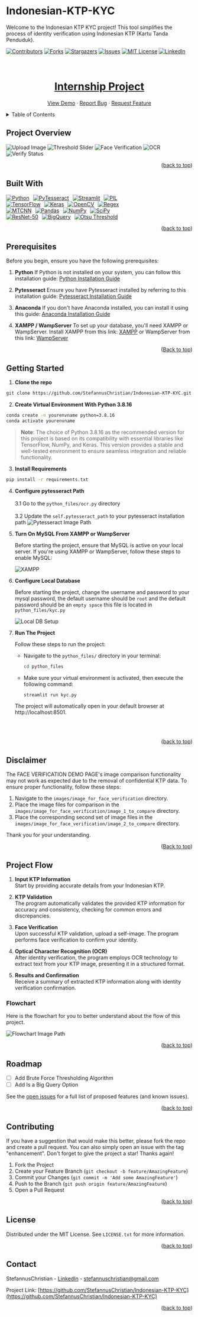 # Indonesian-KTP-KYC
Welcome to the Indonesian KTP KYC project! This tool simplifies the process of identity verification using Indonesian KTP (Kartu Tanda Penduduk).
<a name="readme-top"></a>

<!--
*** I'm using markdown "reference style" links for readability.
*** Reference links are enclosed in brackets [ ] instead of parentheses ( ).
*** for contributors-url, forks-url, etc. This is an optional, concise syntax you may use.
*** https://www.markdownguide.org/basic-syntax/#reference-style-links
-->
[![Contributors][contributors-shield]][contributors-url]
[![Forks][forks-shield]][forks-url]
[![Stargazers][stars-shield]][stars-url]
[![Issues][issues-shield]][issues-url]
[![MIT License][license-shield]][license-url]
[![LinkedIn][linkedin-shield]][linkedin-url]


<!-- PROJECT LOGO -->
<br />
<div align="center">
  <a href="https://github.com/StefannusChristian/Indonesian-KTP-KYC">
    <h1>Internship Project</h1>
  <p align="center">
    <a href="https://github.com/StefannusChristian/Indonesian-KTP-KYC">View Demo</a>
    ·
    <a href="https://github.com/StefannusChristian/Indonesian-KTP-KYC/issues">Report Bug</a>
    ·
    <a href="https://github.com/StefannusChristian/Indonesian-KTP-KYC/issues">Request Feature</a>
  </p>
</div>

<!-- TABLE OF CONTENTS -->
<details>
  <summary>Table of Contents</summary>
  <ol>
    <li><a href="#project-overview">Project Overview</a></li>
    <li><a href="#built-with">Built With</a></li>
    <li><a href="#prerequisites">Prerequisites</a></li>
    <li><a href="#getting-started">Getting Started</a></li>
    <li><a href="#disclaimer">Disclaimer</a></li>
    <li><a href="#roadmap">Roadmap</a></li>
    <li>
      <a href="#project-flow">Project Flow</a>
      <ul>
        <li><a href="#flowchart">Flowchart</a></li>
      </ul>
    </li>
    <li><a href="#contributing">Contributing</a></li>
    <li><a href="#license">License</a></li>
    <li><a href="#contact">Contact</a></li>
  </ol>
</details>

<!-- ABOUT THE PROJECT -->
## Project Overview
![Upload Image](images/other_images/ktp_uploader_and_image_uploader.png)
![Threshold Slider](images/other_images/threshold_slider.png)
![Face Verification](images/other_images/ktp_arief_face_verification.png)
![OCR](images/other_images/ktp_arief_example.png)
![Verify Status](images/other_images/verified.png)

<p align="right">(<a href="#readme-top">back to top</a>)</p>

## Built With

<!-- First Row -->
<div style="display: flex; flex-wrap: wrap; gap: 10px;">
  <a href="https://www.python.org/">
    <img src="https://img.shields.io/badge/Python-3776AB?style=for-the-badge&logo=python&logoColor=white" alt="Python">
  </a>
  <a href="https://github.com/tesseract-ocr/tesseract">
    <img src="https://img.shields.io/badge/PyTesseract-000000?style=for-the-badge&logo=tesseract&logoColor=white" alt="PyTesseract">
  </a>
  <a href="https://www.streamlit.io/">
    <img src="https://img.shields.io/badge/Streamlit-FF4B4B?style=for-the-badge&logo=streamlit&logoColor=white" alt="Streamlit">
  </a>
  <a href="https://pillow.readthedocs.io/">
    <img src="https://img.shields.io/badge/PIL-764ABC?style=for-the-badge&logo=python&logoColor=white" alt="PIL">
  </a>
</div>

<!-- Second Row -->
<div style="display: flex; flex-wrap: wrap; gap: 10px;">
  <a href="https://www.tensorflow.org/">
    <img src="https://img.shields.io/badge/TensorFlow-FF6F00?style=for-the-badge&logo=tensorflow&logoColor=white" alt="TensorFlow">
  </a>
  <a href="https://keras.io/">
    <img src="https://img.shields.io/badge/Keras-D00000?style=for-the-badge&logo=keras&logoColor=white" alt="Keras">
  <a href="https://opencv.org/">
    <img src="https://img.shields.io/badge/OpenCV-5C3EE8?style=for-the-badge&logo=opencv&logoColor=white" alt="OpenCV">
  </a>
  </a>
  <a href="https://docs.python.org/3/library/re.html">
    <img src="https://img.shields.io/badge/Regex-333?style=for-the-badge" alt="Regex">
  </a>
</div>

<!-- Third Row -->
<div style="display: flex; flex-wrap: wrap; gap: 10px;">
  <a href="https://github.com/ipazc/mtcnn">
    <img src="https://img.shields.io/badge/MTCNN-FFD000?style=for-the-badge" alt="MTCNN">
  </a>
  <a href="https://pandas.pydata.org/">
    <img src="https://img.shields.io/badge/Pandas-150458?style=for-the-badge&logo=pandas&logoColor=white" alt="Pandas">
  </a>
  <a href="https://numpy.org/">
    <img src="https://img.shields.io/badge/NumPy-013243?style=for-the-badge&logo=numpy&logoColor=white" alt="NumPy">
  </a>
  <a href="https://www.scipy.org/">
    <img src="https://img.shields.io/badge/SciPy-8CAAE6?style=for-the-badge&logo=scipy&logoColor=white" alt="SciPy">
  </a>
</div>

<!-- Fourth Row -->
<div style="display: flex; flex-wrap: wrap; gap: 10px;">
  <a href="https://keras.io/api/applications/resnet/">
    <img src="https://img.shields.io/badge/ResNet--50-FF6F00?style=for-the-badge" alt="ResNet-50">
  </a>
  <a href="https://cloud.google.com/bigquery">
    <img src="https://img.shields.io/badge/BigQuery-4285F4?style=for-the-badge&logo=google-cloud&logoColor=white" alt="BigQuery">
  </a>
  <a href="https://en.wikipedia.org/wiki/Otsu%27s_method">
    <img src="https://img.shields.io/badge/Otsu Threshold-333?style=for-the-badge" alt="Otsu Threshold">
  </a>
</div>


<p align="right">(<a href="#readme-top">back to top</a>)</p>

## Prerequisites

Before you begin, ensure you have the following prerequisites:

1. **Python**
   If Python is not installed on your system, you can follow this installation guide: [Python Installation Guide](https://www.youtube.com/watch?v=YYXdXT2l-Gg)

2. **Pytesseract**
   Ensure you have Pytesseract installed by referring to this installation guide: [Pytesseract Installation Guide](https://pythonforundergradengineers.com/how-to-install-pytesseract.html)

3. **Anaconda**
   If you don't have Anaconda installed, you can install it using this guide: [Anaconda Installation Guide](https://docs.anaconda.com/free/anaconda/install/)

4. **XAMPP / WampServer**
   To set up your database, you'll need XAMPP or WampServer. Install XAMPP from this link: [XAMPP](https://www.apachefriends.org/download.html) or WampServer from this link: [WampServer](https://www.wampserver.com/en/)

<p align="right">(<a href="#readme-top">Back to top</a>)</p>


## Getting Started

1. **Clone the repo**
  ```sh
  git clone https://github.com/StefannusChristian/Indonesian-KTP-KYC.git
  ```
2. **Create Virtual Environment With Python 3.8.16**
  ```sh
  conda create -n yourenvname python=3.8.16
  conda activate yourenvname
  ```
> **Note**: The choice of Python 3.8.16 as the recommended version for this project is based on its compatibility with essential libraries like TensorFlow, NumPy, and Keras. This version provides a stable and well-tested environment to ensure seamless integration and reliable functionality.

3. **Install Requirements**
  ```sh
  pip install -r requirements.txt
  ```

4. **Configure pytesseract Path**
  <br><br>
   3.1 Go to the `python_files/ocr.py` directory
  <br><br>
   3.2 Update the `self.pytesseract_path` to your pytesseract installation path
   ![Pytesseract Image Path](/images/other_images/pytesseract_path.png)

5. **Turn On MySQL From XAMPP or WampServer**

   Before starting the project, ensure that MySQL is active on your local server. If you're using XAMPP or WampServer, follow these steps to enable MySQL:

   ![XAMPP](/images/other_images/xampp_image.png)

6. **Configure Local Database**

   Before starting the project, change the username and password to your mysql password, the default username should be `root` and the default password should be an `empty space` this file is located in `python_files/kyc.py`

    ![Local DB Setup](images/other_images/local_db_setup.png)

7. **Run The Project**

   Follow these steps to run the project:

   - Navigate to the `python_files/` directory in your terminal:
     ```sh
     cd python_files
     ```

   - Make sure your virtual environment is activated, then execute the following command:
     ```sh
     streamlit run kyc.py
     ```

   The project will automatically open in your default browser at http://localhost:8501.


<br><br>

<p align="right">(<a href="#readme-top">back to top</a>)</p>

## Disclaimer

The FACE VERIFICATION DEMO PAGE's image comparison functionality may not work as expected due to the removal of confidential KTP data. To ensure proper functionality, follow these steps:

1. Navigate to the `images/image_for_face_verification` directory.
2. Place the image files for comparison in the `images/image_for_face_verification/image_1_to_compare` directory.
3. Place the corresponding second set of image files in the `images/image_for_face_verification/image_2_to_compare` directory.

Thank you for your understanding.

<p align="right">(<a href="#readme-top">Back to top</a>)</p>


## Project Flow

1. **Input KTP Information**  
   Start by providing accurate details from your Indonesian KTP. 

2. **KTP Validation**  
   The program automatically validates the provided KTP information for accuracy and consistency, checking for common errors and discrepancies.

3. **Face Verification**  
   Upon successful KTP validation, upload a self-image. The program performs face verification to confirm your identity.

4. **Optical Character Recognition (OCR)**  
   After identity verification, the program employs OCR technology to extract text from your KTP image, presenting it in a structured format.

5. **Results and Confirmation**  
   Receive a summary of extracted KTP information along with identity verification confirmation.

### Flowchart
Here is the flowchart for you to better understand about the flow of this project.

![Flowchart Image Path](images/slides_images/kyc_final_project_flowchart.png)


<p align="right">(<a href="#readme-top">back to top</a>)</p>


<!-- ROADMAP -->
## Roadmap

- [ ] Add Brute Force Thresholding Algorithm
- [ ] Add Is a Big Query Option

See the [open issues](https://github.com/StefannusChristian/Indonesian-KTP-KYC/issues) for a full list of proposed features (and known issues).

<p align="right">(<a href="#readme-top">back to top</a>)</p>

<!-- CONTRIBUTING -->
## Contributing

If you have a suggestion that would make this better, please fork the repo and create a pull request. You can also simply open an issue with the tag "enhancement".
Don't forget to give the project a star! Thanks again!

1. Fork the Project
2. Create your Feature Branch (`git checkout -b feature/AmazingFeature`)
3. Commit your Changes (`git commit -m 'Add some AmazingFeature'`)
4. Push to the Branch (`git push origin feature/AmazingFeature`)
5. Open a Pull Request

<p align="right">(<a href="#readme-top">back to top</a>)</p>

<!-- LICENSE -->
## License

Distributed under the MIT License. See `LICENSE.txt` for more information.

<p align="right">(<a href="#readme-top">back to top</a>)</p>

<!-- CONTACT -->
## Contact

StefannusChristian - [LinkedIn](linkedin-url) - stefannuschristian@gmail.com

Project Link: [https://github.com/StefannusChristian/Indonesian-KTP-KYC](https://github.com/StefannusChristian/Indonesian-KTP-KYC)

<p align="right">(<a href="#readme-top">back to top</a>)</p>

<!-- MARKDOWN LINKS & IMAGES -->
<!-- https://www.markdownguide.org/basic-syntax/#reference-style-links -->
[contributors-shield]: https://img.shields.io/github/contributors/StefannusChristian/Indonesian-KTP-KYC.svg?style=for-the-badge

[contributors-url]: https://github.com/StefannusChristian/Indonesian-KTP-KYC/graphs/contributors

[forks-shield]: https://img.shields.io/github/forks/StefannusChristian/Indonesian-KTP-KYC.svg?style=for-the-badge

[forks-url]: https://github.com/StefannusChristian/Indonesian-KTP-KYC/network/members

[stars-shield]: https://img.shields.io/github/stars/StefannusChristian/Indonesian-KTP-KYC.svg?style=for-the-badge

[stars-url]: https://github.com/StefannusChristian/Indonesian-KTP-KYC/stargazers

[issues-shield]: https://img.shields.io/github/issues/StefannusChristian/Indonesian-KTP-KYC.svg?style=for-the-badge

[issues-url]: https://github.com/StefannusChristian/Indonesian-KTP-KYC/issues

[license-shield]: https://img.shields.io/github/license/StefannusChristian/Indonesian-KTP-KYC.svg?style=for-the-badge

[license-url]: https://github.com/StefannusChristian/Indonesian-KTP-KYC/blob/master/LICENSE.txt

[linkedin-shield]: https://img.shields.io/badge/-LinkedIn-black.svg?style=for-the-badge&logo=linkedin&colorB=555

[linkedin-url]: https://www.linkedin.com/in/stefannus-christian-295589209/

[product-screenshot]: images/screenshot.png

[Python]: https://img.shields.io/badge/Python-3776AB?style=for-the-badge&logo=python&logoColor=white

[Python-url]: https://www.python.org/

[Pandas]: https://img.shields.io/badge/Pandas-150458?style=for-the-badge&logo=pandas&logoColor=white

[Pandas-url]: https://pandas.pydata.org/

[TensorFlow]: https://img.shields.io/badge/TensorFlow-FF6F00?style=for-the-badge&logo=tensorflow&logoColor=white

[TensorFlow-url]: https://www.tensorflow.org/

[PyTesseract]: https://img.shields.io/badge/PyTesseract-000000?style=for-the-badge&logo=python&logoColor=white

[PyTesseract-url]: https://github.com/madmaze/pytesseract

[NumPy]: https://img.shields.io/badge/NumPy-013243?style=for-the-badge&logo=numpy&logoColor=white

[NumPy-url]: https://numpy.org/

[Keras]: https://img.shields.io/badge/Keras-D00000?style=for-the-badge&logo=keras&logoColor=white

[Keras-url]: https://keras.io/

[SciPy]: https://img.shields.io/badge/SciPy-8CAAE6?style=for-the-badge&logo=scipy&logoColor=white

[SciPy-url]: https://www.scipy.org/